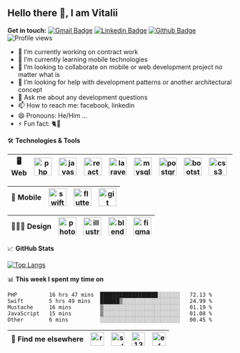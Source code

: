 ## Hello there 👋, I am Vitalii

**Get in touch:**
[![Gmail Badge](https://img.shields.io/badge/-kupper133@gmail.com-c14438?style=flat&logo=Gmail&logoColor=white&link=mailto:kupper133@gmail.com)](mailto:kupper133@gmail.com) 
[![Linkedin Badge](https://img.shields.io/badge/-reoxidant-0072b1?style=flat&logo=Linkedin&logoColor=white&link=https://www.linkedin.com/in/reoxidant/)](https://www.linkedin.com/in/reoxidant/) [![Github Badge](https://img.shields.io/badge/-reoxidant-grey?style=flat&logo=github&logoColor=white&link=https://github.com/reoxidant/)](https://www.github.com/reoxidant/) ![Profile views](https://gpvc.arturio.dev/reoxidant)

- 🔭 I’m currently working on contract work
- 🌱 I’m currently learning mobile technologies
- 👯 I’m looking to collaborate on mobile or web development project no matter what is
- 🤔 I’m looking for help with development patterns or another architectural concept
- 💬 Ask me about any development questions
- 📫 How to reach me: facebook, linkedin
- 😄 Pronouns: He/Him ...
- ⚡ Fun fact: 🐈💨

🛠 **Technologies & Tools**

| 🖥 **Web** | <img src="https://devicons.github.io/devicon/devicon.git/icons/php/php-original.svg" alt="php" width="40" height="40"/>  | <img src="https://devicons.github.io/devicon/devicon.git/icons/javascript/javascript-original.svg" alt="javascript" width="40" height="40"/> | <img src="https://devicons.github.io/devicon/devicon.git/icons/react/react-original-wordmark.svg" alt="react" width="40" height="40"/> | <img src="https://devicons.github.io/devicon/devicon.git/icons/laravel/laravel-plain-wordmark.svg" alt="laravel" width="40" height="40"/> | <img src="https://devicons.github.io/devicon/devicon.git/icons/mysql/mysql-original-wordmark.svg" alt="mysql" width="40" height="40"/> | <img src="https://devicons.github.io/devicon/devicon.git/icons/postgresql/postgresql-original-wordmark.svg" alt="postgresql" width="40" height="40"/> | <img src="https://devicons.github.io/devicon/devicon.git/icons/bootstrap/bootstrap-plain.svg" alt="bootstrap" width="40" height="40"/> | <img src="https://devicons.github.io/devicon/devicon.git/icons/css3/css3-original-wordmark.svg" alt="css3" width="40" height="40"/> | <img src="https://devicons.github.io/devicon/devicon.git/icons/html5/html5-original-wordmark.svg" alt="html5" width="40" height="40"/> | <img src="https://devicons.github.io/devicon/devicon.git/icons/docker/docker-original-wordmark.svg" alt="docker" width="40" height="40"/> | <img src="https://devicons.github.io/devicon/devicon.git/icons/sass/sass-original.svg" alt="sass" width="40" height="40"/>  |
|:--------------------------------------------------:|:--------------------------------------------------:|:--------------------------------------------------:|:--------------------------------------------------:|:--------------------------------------------------:|:--------------------------------------------------:|:--------------------------------------------------:|:--------------------------------------------------:|:--------------------------------------------------:|:--------------------------------------------------:|:--------------------------------------------------:|:--------------------------------------------------:|

| 📱 **Mobile** | <img src="https://devicons.github.io/devicon/devicon.git/icons/swift/swift-original-wordmark.svg" alt="swift" width="40" height="40"/> | <img src="https://www.vectorlogo.zone/logos/flutterio/flutterio-icon.svg" alt="flutter" width="40" height="40"/>  | <img src="https://www.vectorlogo.zone/logos/git-scm/git-scm-icon.svg" alt="git" width="40" height="40"/> |
|:--------------------------------------------------:|:--------------------------------------------------:|:--------------------------------------------------:|:--------------------------------------------------:|


| 🧑🏼‍🎨 **Design** | <img src="https://devicons.github.io/devicon/devicon.git/icons/photoshop/photoshop-plain.svg" alt="photoshop" width="40" height="40"/> | <img src="https://www.vectorlogo.zone/logos/adobe_illustrator/adobe_illustrator-icon.svg" alt="illustrator" width="40" height="40"/> | <img src="https://download.blender.org/branding/community/blender_community_badge_white.svg" alt="blender" width="40" height="40"/> | <img src="https://www.vectorlogo.zone/logos/figma/figma-icon.svg" alt="figma" width="40" height="40"/> |
|:--------------------------------------------------:|:--------------------------------------------------:|:--------------------------------------------------:|:--------------------------------------------------:|:--------------------------------------------------:|

&#x1f4c8; **GitHub Stats** 
<!--<p><a href="https://github.com/reoxindat/reoxidant"><img align="center" src="https://github-readme-stats.vercel.app/api/top-langs/?username=reoxidant&hide=java,html&title_color=20232a&text_color=20232a&icon_color=2bbc8a"/></a></p> -->

[![Top Langs](https://github-readme-stats.vercel.app/api/top-langs/?username=reoxidant&langs_count=8&layout=compact&title_color=000)]()


📊 **This week I spent my time on**
<!--START_SECTION:waka-->
```text
PHP          16 hrs 47 mins  ██████████████████░░░░░░░   72.13 % 
Swift        5 hrs 49 mins   ██████▒░░░░░░░░░░░░░░░░░░   24.99 % 
Mustache     16 mins         ▒░░░░░░░░░░░░░░░░░░░░░░░░   01.19 % 
JavaScript   15 mins         ▒░░░░░░░░░░░░░░░░░░░░░░░░   01.08 % 
Other        6 mins          ░░░░░░░░░░░░░░░░░░░░░░░░░   00.45 % 
```
<!--END_SECTION:waka-->

| 📢 **Find me elsewhere** | <a href="https://linkedin.com/in/reoxidant" target="blank"><img align="center" src="https://cdn.jsdelivr.net/npm/simple-icons@3.0.1/icons/linkedin.svg" alt="reoxidant" height="30" width="30" /></a> | <a href="https://fb.com/soulmomental" target="blank"><img align="center" src="https://cdn.jsdelivr.net/npm/simple-icons@3.0.1/icons/facebook.svg" alt="soulmomental" height="30" width="30" /></a> | <a href="https://stackoverflow.com/users/13626085" target="blank"><img align="center" src="https://cdn.jsdelivr.net/npm/simple-icons@3.0.1/icons/stackoverflow.svg" alt="13626085" height="30" width="30" /></a> | <a href="https://www.behance.net/enfatiko" target="blank"><img align="center" src="https://cdn.jsdelivr.net/npm/simple-icons@3.0.1/icons/behance.svg" alt="enfatiko" height="30" width="30" /></a> |
|:--------------------------------------------------:|:--------------------------------------------------:|:--------------------------------------------------:|:--------------------------------------------------:|:--------------------------------------------------:|


<!-- OLD -->

<!--![Reoxidant's github stats](https://github-readme-stats.vercel.app/api?username=reoxidant) -->

<!--
**reoxidant/reoxidant** is a ✨ _special_ ✨ repository because its `README.md` (this file) appears on your GitHub profile.

Here are some ideas to get you started:

- 🔭 I’m currently working on ...
- 🌱 I’m currently learning ...
- 👯 I’m looking to collaborate on ...
- 🤔 I’m looking for help with ...
- 💬 Ask me about ...
- 📫 How to reach me: ...
- 😄 Pronouns: ...
- ⚡ Fun fact: ...
-->

